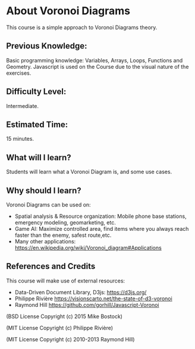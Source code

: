 # About Voronoi Diagrams
This course is a simple approach to Voronoi Diagrams theory.
## Previous Knowledge:
Basic programming knowledge: Variables, Arrays, Loops, Functions and Geometry.
Javascript is used on the Course due to the visual nature of the exercises.
## Difficulty Level: 
Intermediate.
## Estimated Time:
15 minutes.
## What will I learn?
Students will learn what a Voronoi Diagram is, and some use cases.
## Why should I learn?
Voronoi Diagrams can be used on:
-  Spatial analysis & Resource organization: Mobile phone base stations, emergency modeling, geomarketing, etc.
-  Game AI: Maximize controlled area, find items where you always reach faster than the enemy, safest route,etc.
-  Many other applications: https://en.wikipedia.org/wiki/Voronoi_diagram#Applications

## References and Credits
This course will make use of external resources:
-  Data-Driven Document Library, D3js: https://d3js.org/  
-  Philippe Rivière https://visionscarto.net/the-state-of-d3-voronoi 
-  Raymond Hill https://github.com/gorhill/Javascript-Voronoi 

(BSD License Copyright (c) 2015 Mike Bostock)

(MIT License Copyright (c) Philippe Rivière)

(MIT License Copyright (c) 2010-2013 Raymond Hill)

